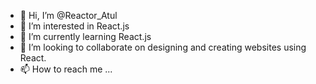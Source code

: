 - 👋 Hi, I’m @Reactor_Atul
- 👀 I’m interested in React.js
- 🌱 I’m currently learning React.js
- 💞️ I’m looking to collaborate on designing and creating websites using React.
- 📫 How to reach me ...

<!---
Reactor_Atul is a ✨ special ✨ repository because its `README.md` (this file) appears on your GitHub profile.
You can click the Preview link to take a look at your changes.
--->
